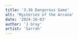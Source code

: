 ```yaml
---
title: '3.36 Dangerous Game'
alt: 'Mysteries of the Arcana'
date: '2024-10-03'
author: 'J Gray'
artist: 'Sarrah'
---
```

